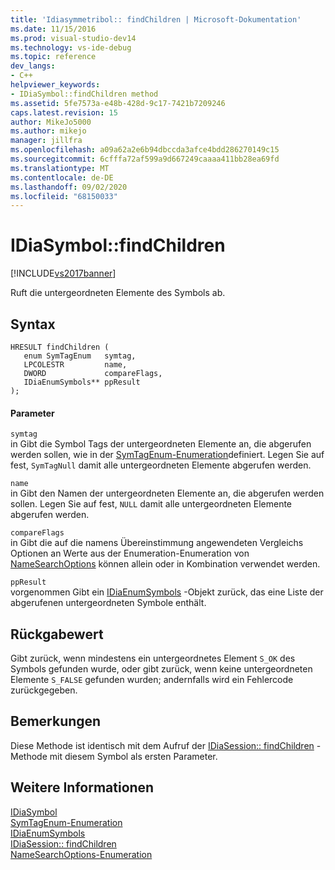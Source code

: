 ```yaml
---
title: 'Idiasymmetribol:: findChildren | Microsoft-Dokumentation'
ms.date: 11/15/2016
ms.prod: visual-studio-dev14
ms.technology: vs-ide-debug
ms.topic: reference
dev_langs:
- C++
helpviewer_keywords:
- IDiaSymbol::findChildren method
ms.assetid: 5fe7573a-e48b-428d-9c17-7421b7209246
caps.latest.revision: 15
author: MikeJo5000
ms.author: mikejo
manager: jillfra
ms.openlocfilehash: a09a62a2e6b94dbccda3afce4bdd286270149c15
ms.sourcegitcommit: 6cfffa72af599a9d667249caaaa411bb28ea69fd
ms.translationtype: MT
ms.contentlocale: de-DE
ms.lasthandoff: 09/02/2020
ms.locfileid: "68150033"
---
```

# <a name="idiasymbolfindchildren"></a>IDiaSymbol::findChildren
[!INCLUDE[vs2017banner](../../includes/vs2017banner.md)]

Ruft die untergeordneten Elemente des Symbols ab.  
  
## <a name="syntax"></a>Syntax  
  
```cpp#  
HRESULT findChildren (   
   enum SymTagEnum   symtag,  
   LPCOLESTR         name,  
   DWORD             compareFlags,  
   IDiaEnumSymbols** ppResult  
);  
```  
  
#### <a name="parameters"></a>Parameter  
 `symtag`  
 in Gibt die Symbol Tags der untergeordneten Elemente an, die abgerufen werden sollen, wie in der [SymTagEnum-Enumeration](../../debugger/debug-interface-access/symtagenum.md)definiert. Legen Sie auf fest, `SymTagNull` damit alle untergeordneten Elemente abgerufen werden.  
  
 `name`  
 in Gibt den Namen der untergeordneten Elemente an, die abgerufen werden sollen. Legen Sie auf fest, `NULL` damit alle untergeordneten Elemente abgerufen werden.  
  
 `compareFlags`  
 in Gibt die auf die namens Übereinstimmung angewendeten Vergleichs Optionen an Werte aus der Enumeration-Enumeration von [NameSearchOptions](../../debugger/debug-interface-access/namesearchoptions.md) können allein oder in Kombination verwendet werden.  
  
 `ppResult`  
 vorgenommen Gibt ein [IDiaEnumSymbols](../../debugger/debug-interface-access/idiaenumsymbols.md) -Objekt zurück, das eine Liste der abgerufenen untergeordneten Symbole enthält.  
  
## <a name="return-value"></a>Rückgabewert  
 Gibt zurück, wenn mindestens ein untergeordnetes Element `S_OK` des Symbols gefunden wurde, oder gibt zurück, wenn keine untergeordneten Elemente `S_FALSE` gefunden wurden; andernfalls wird ein Fehlercode zurückgegeben.  
  
## <a name="remarks"></a>Bemerkungen  
 Diese Methode ist identisch mit dem Aufruf der [IDiaSession:: findChildren](../../debugger/debug-interface-access/idiasession-findchildren.md) -Methode mit diesem Symbol als ersten Parameter.  
  
## <a name="see-also"></a>Weitere Informationen  
 [IDiaSymbol](../../debugger/debug-interface-access/idiasymbol.md)   
 [SymTagEnum-Enumeration](../../debugger/debug-interface-access/symtagenum.md)   
 [IDiaEnumSymbols](../../debugger/debug-interface-access/idiaenumsymbols.md)   
 [IDiaSession:: findChildren](../../debugger/debug-interface-access/idiasession-findchildren.md)   
 [NameSearchOptions-Enumeration](../../debugger/debug-interface-access/namesearchoptions.md)
